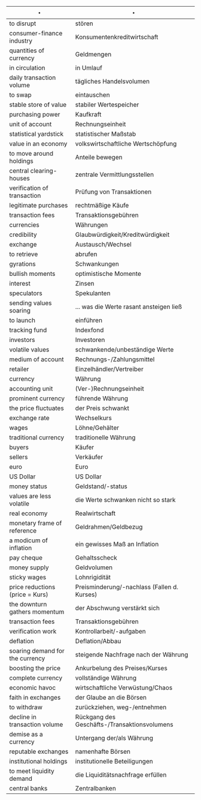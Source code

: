 ・ | ・
--- | ---
to disrupt | stören
consumer-finance industry | Konsumentenkreditwirtschaft
quantities of currency | Geldmengen
in circulation | in Umlauf
daily transaction volume | tägliches Handelsvolumen
to swap | eintauschen
stable store of value | stabiler Wertespeicher
purchasing power | Kaufkraft
unit of account | Rechnungseinheit
statistical yardstick | statistischer Maßstab
value in an economy | volkswirtschaftliche Wertschöpfung
to move around holdings | Anteile bewegen
central clearing-houses | zentrale Vermittlungsstellen
verification of transaction | Prüfung von Transaktionen
legitimate purchases | rechtmäßige Käufe
transaction fees | Transaktionsgebühren
currencies | Währungen
credibility | Glaubwürdigkeit/Kreditwürdigkeit
exchange |Austausch/Wechsel
to retrieve | abrufen
gyrations | Schwankungen
bullish moments | optimistische Momente
interest | Zinsen
speculators | Spekulanten
sending values soaring |... was die Werte rasant ansteigen ließ
to launch | einführen
tracking fund | Indexfond
investors | Investoren
volatile values | schwankende/unbeständige Werte
medium of account | Rechnungs-/Zahlungsmittel
retailer | Einzelhändler/Vertreiber
currency | Währung
accounting unit | (Ver-)Rechnungseinheit
prominent currency | führende Währung
the price fluctuates | der Preis schwankt
exchange rate | Wechselkurs
wages | Löhne/Gehälter
traditional currency | traditionelle Währung
buyers | Käufer
sellers | Verkäufer
euro | Euro
US Dollar | US Dollar
money status | Geldstand/-status
values are less volatile | die Werte schwanken nicht so stark
real economy | Realwirtschaft
monetary frame of reference | Geldrahmen/Geldbezug
a modicum of inflation | ein gewisses Maß an Inflation
pay cheque | Gehaltsscheck
money supply | Geldvolumen
sticky wages | Lohnrigidität
price reductions (price = Kurs) | Preisminderung/-nachlass (Fallen d. Kurses)
the downturn gathers momentum | der Abschwung verstärkt sich
transaction fees | Transaktionsgebühren
verification work | Kontrollarbeit/-aufgaben
deflation | Deflation/Abbau
soaring demand for the currency | steigende Nachfrage nach der Währung
boosting the price | Ankurbelung des Preises/Kurses
complete currency | vollständige Währung
economic havoc | wirtschaftliche Verwüstung/Chaos
faith in exchanges | der Glaube an die Börsen
to withdraw | zurückziehen, weg-/entnehmen
decline in transaction volume | Rückgang des Geschäfts-/Transaktionsvolumens
demise as a currency | Untergang der/als Währung
reputable exchanges | namenhafte Börsen
institutional holdings | institutionelle Beteiligungen
to meet liquidity demand | die Liquiditätsnachfrage erfüllen
central banks | Zentralbanken
